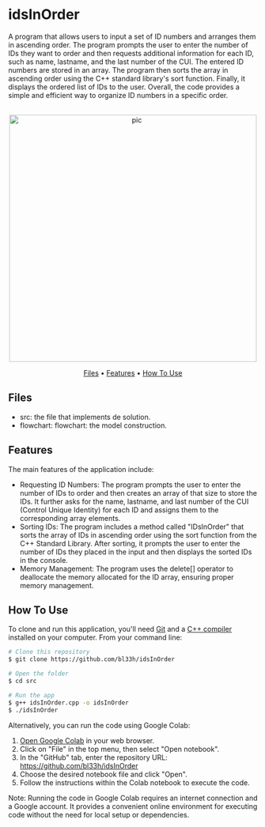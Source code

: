 # idsInOrder
A program that allows users to input a set of ID numbers and arranges them in ascending order. The program prompts the user to enter the number of IDs they want to order and then requests additional information for each ID, such as name, lastname, and the last number of the CUI. The entered ID numbers are stored in an array. The program then sorts the array in ascending order using the C++ standard library's sort function. Finally, it displays the ordered list of IDs to the user. Overall, the code provides a simple and efficient way to organize ID numbers in a specific order.

<p align="center">
  <br>
  <img src="https://64.media.tumblr.com/61c5da5f29d357873e7c7fc0a0e30115/9b9e087dfb6b6567-c8/s540x810/fa8447127072e1d340624d23fcf2967404f5022f.gif" alt="pic" width="500">
  <br>
</p>
<p align="center" >
  <a href="#Files">Files</a> •
  <a href="#Features">Features</a> •
  <a href="#how-to-use">How To Use</a> 
</p>

## Files

- src: the file that implements de solution.
- flowchart: flowchart: the model construction.

## Features
The main features of the application include:
- Requesting ID Numbers: The program prompts the user to enter the number of IDs to order and then creates an array of that size to store the IDs. It further asks for the name, lastname, and last number of the CUI (Control Unique Identity) for each ID and assigns them to the corresponding array elements.
- Sorting IDs: The program includes a method called "IDsInOrder" that sorts the array of IDs in ascending order using the sort function from the C++ Standard Library. After sorting, it prompts the user to enter the number of IDs they placed in the input and then displays the sorted IDs in the console.
- Memory Management: The program uses the delete[] operator to deallocate the memory allocated for the ID array, ensuring proper memory management.

## How To Use
To clone and run this application, you'll need [Git](https://git-scm.com) and a [C++ compiler](https://www.fdi.ucm.es/profesor/luis/fp/devtools/mingw.html) installed on your computer. From your command line:

```bash
# Clone this repository
$ git clone https://github.com/bl33h/idsInOrder

# Open the folder
$ cd src

# Run the app
$ g++ idsInOrder.cpp -o idsInOrder
$ ./idsInOrder
```

Alternatively, you can run the code using Google Colab:
1. [Open Google Colab](https://colab.research.google.com) in your web browser.
2. Click on "File" in the top menu, then select "Open notebook".
3. In the "GitHub" tab, enter the repository URL: https://github.com/bl33h/idsInOrder
4. Choose the desired notebook file and click "Open".
5. Follow the instructions within the Colab notebook to execute the code.

Note: Running the code in Google Colab requires an internet connection and a Google account. It provides a convenient online environment for executing code without the need for local setup or dependencies.
